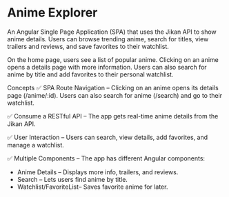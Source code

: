 # Anime Explorer

An Angular Single Page Application (SPA) that uses the Jikan API to show anime details. 
Users can browse trending anime, search for titles, view trailers and reviews, and save favorites to their watchlist.

On the home page, users see a list of popular anime. Clicking on an anime opens a details page with more information. Users can also search for anime by title and add favorites to their personal watchlist.

Concepts
✅ SPA Route Navigation – Clicking on an anime opens its details page (/anime/:id). Users can also search for anime (/search) and go to their watchlist.

✅ Consume a RESTful API – The app gets real-time anime details from the Jikan API.

✅ User Interaction – Users can search, view details, add favorites, and manage a watchlist.

✅ Multiple Components – The app has different Angular components:

- Anime Details – Displays more info, trailers, and reviews.
- Search – Lets users find anime by title.
- Watchlist/FavoriteList– Saves favorite anime for later.